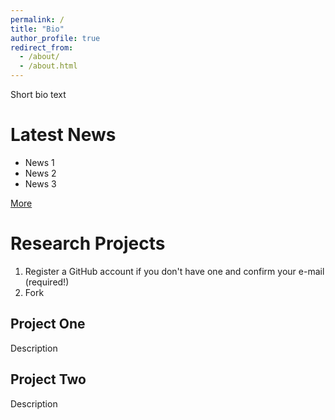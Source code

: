 ```yaml
---
permalink: /
title: "Bio"
author_profile: true
redirect_from: 
  - /about/
  - /about.html
---
```


Short bio text

Latest News
======
  * News 1
  * News 2
  * News 3

[More](https://academicpages.github.io/talkmap.html)

Research Projects
======
1. Register a GitHub account if you don't have one and confirm your e-mail (required!)
2. Fork

Project One
------
Description

Project Two
------
Description
